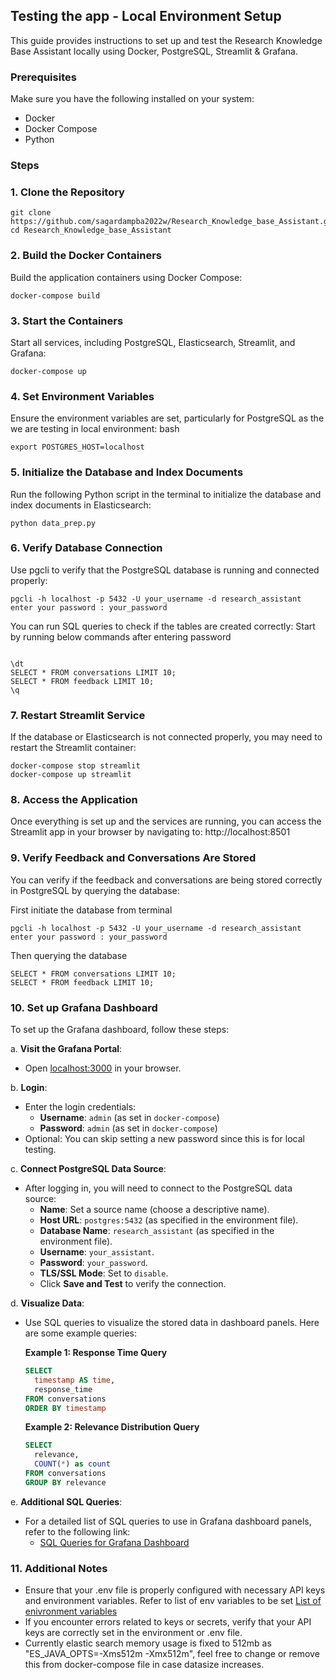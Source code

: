 ## Testing the app - Local Environment Setup

This guide provides instructions to set up and test the Research Knowledge Base Assistant locally using Docker, PostgreSQL, Streamlit & Grafana.

### Prerequisites

Make sure you have the following installed on your system:

- Docker
- Docker Compose
- Python


### Steps 

### 1. Clone the Repository

```
git clone https://github.com/sagardampba2022w/Research_Knowledge_base_Assistant.git
cd Research_Knowledge_base_Assistant
```

### 2. Build the Docker Containers
Build the application containers using Docker Compose:
```
docker-compose build
```

### 3. Start the Containers
Start all services, including PostgreSQL, Elasticsearch, Streamlit, and Grafana:
```
docker-compose up
```
### 4. Set Environment Variables
Ensure the environment variables are set, particularly for PostgreSQL as the we are testing in local environment:
bash
```
export POSTGRES_HOST=localhost
```

### 5. Initialize the Database and Index Documents
Run the following Python script in the terminal to initialize the database and index documents in Elasticsearch:
```
python data_prep.py
```
### 6. Verify Database Connection
Use pgcli to verify that the PostgreSQL database is running and connected properly:

```
pgcli -h localhost -p 5432 -U your_username -d research_assistant
enter your password : your_password
```

You can run SQL queries to check if the tables are created correctly:
Start by running below commands after entering password
```
 
\dt 
SELECT * FROM conversations LIMIT 10;
SELECT * FROM feedback LIMIT 10;
\q
```
### 7. Restart Streamlit Service
If the database or Elasticsearch is not connected properly, you may need to restart the Streamlit container:
```
docker-compose stop streamlit
docker-compose up streamlit
```
### 8. Access the Application
Once everything is set up and the services are running, you can access the Streamlit app in your browser by navigating to:
http://localhost:8501

### 9. Verify Feedback and Conversations Are Stored
You can verify if the feedback and conversations are being stored correctly in PostgreSQL by querying the database:

First initiate the database from terminal
```
pgcli -h localhost -p 5432 -U your_username -d research_assistant
enter your password : your_password
```

Then querying the database
```
SELECT * FROM conversations LIMIT 10;
SELECT * FROM feedback LIMIT 10;
```

### 10. Set up Grafana Dashboard 

To set up the Grafana dashboard, follow these steps:

a. **Visit the Grafana Portal**:
   - Open [localhost:3000](http://localhost:8501) in your browser.

b. **Login**:
   - Enter the login credentials:
     - **Username**: `admin` (as set in `docker-compose`)
     - **Password**: `admin` (as set in `docker-compose`)
   - Optional: You can skip setting a new password since this is for local testing.

c. **Connect PostgreSQL Data Source**:
   - After logging in, you will need to connect to the PostgreSQL data source:
     - **Name**: Set a source name (choose a descriptive name).
     - **Host URL**: `postgres:5432` (as specified in the environment file).
     - **Database Name**: `research_assistant` (as specified in the environment file).
     - **Username**: `your_assistant`.
     - **Password**: `your_password`.
     - **TLS/SSL Mode**: Set to `disable`.
     - Click **Save and Test** to verify the connection.

d. **Visualize Data**:
   - Use SQL queries to visualize the stored data in dashboard panels. Here are some example queries:

     **Example 1: Response Time Query**
     ```sql
     SELECT
       timestamp AS time,
       response_time
     FROM conversations
     ORDER BY timestamp
     ```

     **Example 2: Relevance Distribution Query**
     ```sql
     SELECT
       relevance,
       COUNT(*) as count
     FROM conversations
     GROUP BY relevance
     ```

e. **Additional SQL Queries**:
   - For a detailed list of SQL queries to use in Grafana dashboard panels, refer to the following link:
     - [SQL Queries for Grafana Dashboard](https://github.com/sagardampba2022w/Knowledge_Assistant/blob/main/app/grafana_sql_queries.md)


### 11. Additional Notes
- Ensure that your .env file is properly configured with necessary API keys and environment variables. Refer to list of env variables to be set
[List of enivronment variables](https://github.com/sagardampba2022w/Knowledge_Assistant/blob/main/app/environment_variables.md)
- If you encounter errors related to keys or secrets, verify that your API keys are correctly set in the environment or .env file.
- Currently elastic search memory usage is fixed to 512mb as "ES_JAVA_OPTS=-Xms512m -Xmx512m", feel free to change or remove this from docker-compose file in case datasize increases.